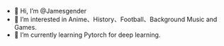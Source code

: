 - 👋 Hi, I’m @Jamesgender
- 👀 I’m interested in Anime、History、Football、Background Music and Games.
- 🌱 I’m currently learning Pytorch for deep learning.

<!---
Jamesgender/Jamesgender is a ✨ special ✨ repository because its `README.md` (this file) appears on your GitHub profile.
You can click the Preview link to take a look at your changes.
--->
